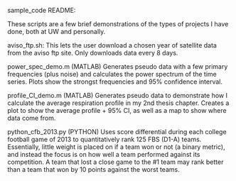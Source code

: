sample_code README:

These scripts are a few brief demonstrations of the types of projects I have done, both at UW and personally.

aviso_ftp.sh:
This lets the user download a chosen year of satellite data from the aviso ftp site. Only downloads data every 8 days. 

power_spec_demo.m (MATLAB)
Generates pseudo data with a few primary frequencies (plus noise) and calculates the power spectrum of the time series. Plots show the strongst frequencies and 95% confidence interval.

profile_CI_demo.m (MATLAB)
Generates pseudo data to demonstrate how I calculate the average respiration profile in my 2nd thesis chapter. Creates a plot to show the average profile + 95% CI, as well as a map to show where data come from.

python_cfb_2013.py (PYTHON)
Uses score differential during each college football game of 2013 to quantitatively rank 125 FBS (D1-A) teams. Essentially, little weight is placed on if a team won or not (a binary metric), and instead the focus is on how well a team performed against its competition. A team that lost a close game to the #1 team may rank better than a team that won by 10 points against the worst teams. 